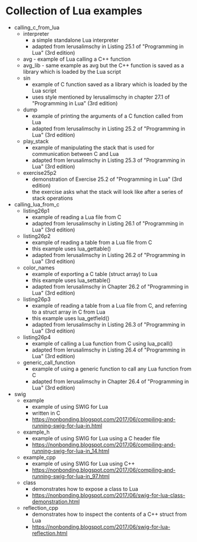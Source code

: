 # Collection of Lua examples

* calling_c_from_lua
  * interpreter
    * a simple standalone Lua interpreter
    * adapted from Ierusalimschy in Listing 25.1 of "Programming in Lua" (3rd edition)
  * avg - example of Lua calling a C++ function
  * avg_lib - same example as avg but the C++ function is saved as a library which is loaded by the Lua script
  * sin
    * example of C function saved as a library which is loaded by the Lua script
    * uses style mentioned by Ierusalimschy in chapter 27.1 of "Programming in Lua" (3rd edition)
  * dump
    * example of printing the arguments of a C function called from Lua
    * adapted from Ierusalimschy in Listing 25.2 of "Programming in Lua" (3rd edition)
  * play_stack
    * example of manipulating the stack that is used for communication between C and Lua
    * adapted from Ierusalimschy in Listing 25.3 of "Programming in Lua" (3rd edition)
  * exercise25p2
    * demonstration of Exercise 25.2 of "Programming in Lua" (3rd edition)
    * the exercise asks what the stack will look like after a series of stack operations
* calling_lua_from_c
  * listing26p1
    * example of reading a Lua file from C
	* adapted from Ierusalimschy in Listing 26.1 of "Programming in Lua" (3rd edition)
  * listing26p2
    * example of reading a table from a Lua file from C
	* this example uses lua_gettable()
	* adapted from Ierusalimschy in Listing 26.2 of "Programming in Lua" (3rd edition)
  * color_names
    * example of exporting a C table (struct array) to Lua
	* this example uses lua_settable()
	* adapted from Ierusalimschy in Chapter 26.2 of "Programming in Lua" (3rd edition)
  * listing26p3
    * example of reading a table from a Lua file from C, and referring to a struct array in C from Lua
	* this example uses lua_getfield()
	* adapted from Ierusalimschy in Listing 26.3 of "Programming in Lua" (3rd edition)
  * listing26p4
    * example of calling a Lua function from C using lua_pcall()
	* adapted from Ierusalimschy in Listing 26.4 of "Programming in Lua" (3rd edition)
  * generic_call_function
    * example of using a generic function to call any Lua function from C
	* adapted from Ierusalimschy in Chapter 26.4 of "Programming in Lua" (3rd edition)
* swig
  * example
    * example of using SWIG for Lua
	* written in C
	* https://nonbonding.blogspot.com/2017/06/compiling-and-running-swig-for-lua-in.html
  * example_h
    * example of using SWIG for Lua using a C header file
	* https://nonbonding.blogspot.com/2017/06/compiling-and-running-swig-for-lua-in_14.html
  * example_cpp
    * example of using SWIG for Lua using C++
	* https://nonbonding.blogspot.com/2017/06/compiling-and-running-swig-for-lua-in_97.html
  * class
    * demonstrates how to expose a class to Lua
	* https://nonbonding.blogspot.com/2017/06/swig-for-lua-class-demonstration.html
  * reflection_cpp
    * demonstrates how to inspect the contents of a C++ struct from Lua
	* https://nonbonding.blogspot.com/2017/06/swig-for-lua-reflection.html

